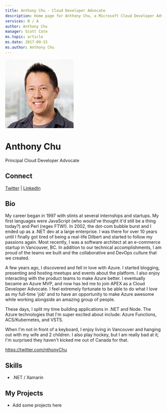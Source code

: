 ```yaml
---
title: Anthony Chu - Cloud Developer Advocate
description: Home page for Anthony Chu, a Microsoft Cloud Developer Advocate
services: N / A
author: Anthony Chu
manager: Scott Cate
ms.topic: article
ms.date: 2017-09-15
ms.author: Anthony Chu
---
```


![Image of Anthony Chu](media/profiles/anthony-chu.png)

# Anthony Chu

Principal Cloud Developer Advocate

## Connect
[Twitter](https://twitter.com/nthonyChu) | [LinkedIn](https://linkedin.com/in/chuanthony)

## Bio

My career began in 1997 with stints at several internships and startups. My first languages were JavaScript (who would've thought it'd still be a thing today?) and Perl (regex FTW!). In 2002, the dot-com bubble burst and I ended up as a .NET dev at a large enterprise. I was there for over 10 years until I finally got tired of being a real-life Dilbert and started to follow my passions again. Most recently, I was a software architect at an e-commerce startup in Vancouver, BC. In addition to our technical accomplishments, I am proud of the teams we built and the collaborative and DevOps culture that we created.

A few years ago, I discovered and fell in love with Azure. I started blogging, presenting and hosting meetups and events about the platform. I also enjoy interacting with the product teams to make Azure better. I eventually became an Azure MVP, and now has led me to join APEX as a Cloud Developer Advocate. I feel extremely fortunate to be able to do what I love as my full-time 'job' and to have an opportunity to make Azure awesome while working alongside an amazing group of people.

These days, I split my time building applications in .NET and Node. The Azure technologies that I'm super excited about include: Azure Functions, ACS/Kubernetes, and VSTS.

When I'm not in front of a keyboard, I enjoy living in Vancouver and hanging out with my wife and 2 children. I also play hockey, but I am really bad at it; I'm surprised they haven't kicked me out of Canada for that.

https://twitter.com/nthonyChu

## Skills

* .NET / Xamarin


## My Projects

* Add some projects here
